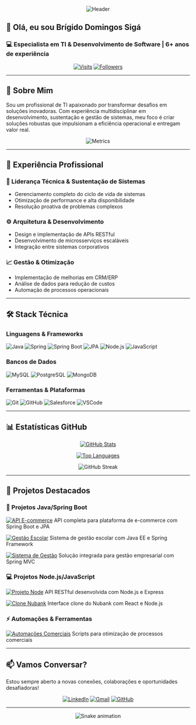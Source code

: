 <div align="center">
  
  ![Header](https://github.com/BrigidoDsiga/BrigidoDsiga/blob/main/assets/github-header.png?raw=true)
  
</div>

## 👋 Olá, eu sou Brígido Domingos Sigá
### 💻 Especialista em TI & Desenvolvimento de Software | 6+ anos de experiência

<div align="center">
  
  [![Visits](https://komarev.com/ghpvc/?username=BrigidoDsiga&color=blueviolet&label=Profile+Views)](https://github.com/BrigidoDsiga)
  [![Followers](https://img.shields.io/github/followers/BrigidoDsiga?style=social)](https://github.com/BrigidoDsiga)
  
</div>

---

## 🚀 Sobre Mim

Sou um profissional de TI apaixonado por transformar desafios em soluções inovadoras. Com experiência multidisciplinar em desenvolvimento, sustentação e gestão de sistemas, meu foco é criar soluções robustas que impulsionam a eficiência operacional e entregam valor real.

<div align="center">
  
  ![Metrics](https://metrics.lecoq.io/BrigidoDsiga?template=classic&base.header=0&base.activity=0&base.community=0&base.repositories=0&base.metadata=0&isocalendar=1&isocalendar.duration=full-year&languages=1&languages.limit=8&languages.sections=most-used&languages.colors=github&languages.threshold=0%25&languages.indepth=false&languages.analysis.timeout=15&languages.categories=markup%2C%20programming&languages.recent.categories=markup%2C%20programming&languages.recent.load=300&languages.recent.days=14&config.timezone=America%2FSao_Paulo)

</div>

---

## 💼 Experiência Profissional

### 🔧 Liderança Técnica & Sustentação de Sistemas
- Gerenciamento completo do ciclo de vida de sistemas
- Otimização de performance e alta disponibilidade
- Resolução proativa de problemas complexos

### ⚙️ Arquitetura & Desenvolvimento
- Design e implementação de APIs RESTful
- Desenvolvimento de microsserviços escaláveis
- Integração entre sistemas corporativos

### 📈 Gestão & Otimização
- Implementação de melhorias em CRM/ERP
- Análise de dados para redução de custos
- Automação de processos operacionais

---

## 🛠 Stack Técnica

### Linguagens & Frameworks
![Java](https://img.shields.io/badge/Java-ED8B00?style=for-the-badge&logo=java&logoColor=white)
![Spring](https://img.shields.io/badge/Spring-6DB33F?style=for-the-badge&logo=spring&logoColor=white)
![Spring Boot](https://img.shields.io/badge/Spring_Boot-F2F4F9?style=for-the-badge&logo=spring-boot)
![JPA](https://img.shields.io/badge/JPA-59666C?style=for-the-badge&logo=Hibernate&logoColor=white)
![Node.js](https://img.shields.io/badge/Node.js-43853D?style=for-the-badge&logo=node.js&logoColor=white)
![JavaScript](https://img.shields.io/badge/JavaScript-F7DF1E?style=for-the-badge&logo=javascript&logoColor=black)

### Bancos de Dados
![MySQL](https://img.shields.io/badge/MySQL-005C84?style=for-the-badge&logo=mysql&logoColor=white)
![PostgreSQL](https://img.shields.io/badge/PostgreSQL-316192?style=for-the-badge&logo=postgresql&logoColor=white)
![MongoDB](https://img.shields.io/badge/MongoDB-4EA94B?style=for-the-badge&logo=mongodb&logoColor=white)

### Ferramentas & Plataformas
![Git](https://img.shields.io/badge/Git-F05032?style=for-the-badge&logo=git&logoColor=white)
![GitHub](https://img.shields.io/badge/GitHub-100000?style=for-the-badge&logo=github&logoColor=white)
![Salesforce](https://img.shields.io/badge/Salesforce-00A1E0?style=for-the-badge&logo=Salesforce&logoColor=white)
![VSCode](https://img.shields.io/badge/VSCode-0078D4?style=for-the-badge&logo=visual%20studio%20code&logoColor=white)

---

## 📊 Estatísticas GitHub

<div align="center">
  
  [![GitHub Stats](https://github-readme-stats.vercel.app/api?username=BrigidoDsiga&show_icons=true&count_private=true&theme=radical&hide_border=true)](https://github.com/BrigidoDsiga)
  
  [![Top Languages](https://github-readme-stats.vercel.app/api/top-langs/?username=BrigidoDsiga&layout=compact&theme=radical&hide_border=true)](https://github.com/BrigidoDsiga)
  
  ![GitHub Streak](https://streak-stats.demolab.com/?user=BrigidoDsiga&theme=radical&hide_border=true)
  
</div>

---

## 🌟 Projetos Destacados

### 🚀 Projetos Java/Spring Boot
[![API E-commerce](https://github-readme-stats.vercel.app/api/pin/?username=BrigidoDsiga&repo=ecommerce-api&theme=radical)](https://github.com/BrigidoDsiga/ecommerce-api)
API completa para plataforma de e-commerce com Spring Boot e JPA

[![Gestão Escolar](https://github-readme-stats.vercel.app/api/pin/?username=BrigidoDsiga&repo=projeto-gestao-escolar&theme=radical)](https://github.com/BrigidoDsiga/projeto-gestao-escolar)
Sistema de gestão escolar com Java EE e Spring Framework

[![Sistema de Gestão](https://github-readme-stats.vercel.app/api/pin/?username=BrigidoDsiga&repo=gestao-sistema&theme=radical)](https://github.com/BrigidoDsiga/gestao-sistema)
Solução integrada para gestão empresarial com Spring MVC

### 💻 Projetos Node.js/JavaScript
[![Projeto Node](https://github-readme-stats.vercel.app/api/pin/?username=BrigidoDsiga&repo=projeto-node&theme=radical)](https://github.com/BrigidoDsiga/projeto-node)
API RESTful desenvolvida com Node.js e Express

[![Clone Nubank](https://github-readme-stats.vercel.app/api/pin/?username=BrigidoDsiga&repo=clone-Nubank-cartao&theme=radical)](https://github.com/BrigidoDsiga/clone-Nubank-cartao)
Interface clone do Nubank com React e Node.js

### ⚡ Automações & Ferramentas
[![Automações Comerciais](https://github-readme-stats.vercel.app/api/pin/?username=BrigidoDsiga&repo=automacoes&theme=radical)](https://github.com/BrigidoDsiga/automacoes)
Scripts para otimização de processos comerciais

---

## 📫 Vamos Conversar?

Estou sempre aberto a novas conexões, colaborações e oportunidades desafiadoras!

<div align="center">
  
  [![LinkedIn](https://img.shields.io/badge/LinkedIn-0077B5?style=for-the-badge&logo=linkedin&logoColor=white)](https://www.linkedin.com/in/br%C3%ADgido-siga-b70a1717a)
  [![Gmail](https://img.shields.io/badge/Gmail-D14836?style=for-the-badge&logo=gmail&logoColor=white)](mailto:brigidosiga@gmail.com)
  [![GitHub](https://img.shields.io/badge/GitHub-100000?style=for-the-badge&logo=github&logoColor=white)](https://github.com/BrigidoDsiga)
  
</div>

---

<div align="center">
  
  ![Snake animation](https://github.com/BrigidoDsiga/BrigidoDsiga/blob/output/github-contribution-grid-snake.svg)
  
</div>

